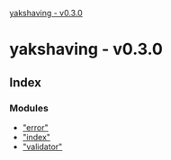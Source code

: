 [yakshaving - v0.3.0](README.md)

# yakshaving - v0.3.0

## Index

### Modules

* ["error"](modules/_error_.md)
* ["index"](modules/_index_.md)
* ["validator"](modules/_validator_.md)
